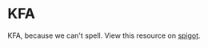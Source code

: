 KFA
===

KFA, because we can't spell.
View this resource on [spigot](https://www.spigotmc.org/resources/kfa-open-source-gamemode.7465/).
